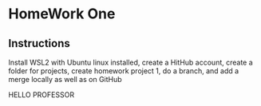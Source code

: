 # HomeWork One
## Instructions
Install WSL2 with Ubuntu linux installed, create a HitHub account, create a folder for projects, create homework project 1, do a branch, and add a merge locally as well as on GitHub

HELLO PROFESSOR

